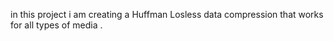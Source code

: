 in this project i am creating a Huffman Losless data compression that works for all types of media .
